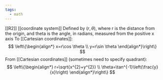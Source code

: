 ```yaml
---
tags:
  - math
---
```

[[R2]] [[coordinate system]]
Defined by $(r,\theta)$, where r is the distance from the origin, and theta is the angle, in radians, measured from the positive x axis
To [[Cartesian coordinates]]:
$$
\left\{\begin{align*}
x=r\cos \theta \\
y=r\sin \theta
\end{align*}\right\}
$$
From [[Cartesian coordinates]] (sometimes need to specify quadrant):
$$
\left\{\begin{align*}
r=\sqrt{x^{2}+y^{2}} \\
\theta=\tan^{-1}\left(\frac{y}{x}\right)
\end{align*}\right\}
$$